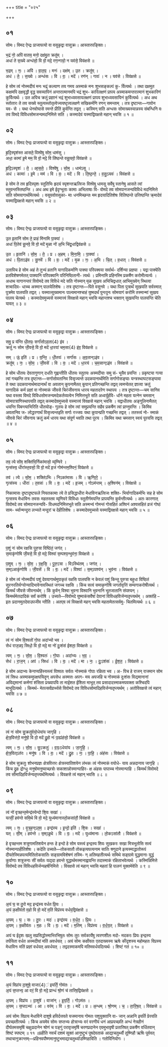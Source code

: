 +++
title = "०२५"

+++


## ०१
सोमः। विमद ऐन्द्रः प्राजापत्यो वा वसुकृद्वा वासुक्रः। आस्तारपङ्क्तिः।

भ॒द्रं नो॒ अपि॑ वातय॒ मनो॒ दक्ष॑मु॒त क्रतु॑म् ।  
अधा॑ ते स॒ख्ये अन्ध॑सो॒ वि वो॒ मदे॒ रण॒न्गावो॒ न यव॑से॒ विव॑क्षसे ॥

भ॒द्रम् । नः॒ । अपि॑ । वा॒त॒य॒ । मनः॑ । दक्ष॑म् । उ॒त । क्रतु॑म् ।  
अध॑ । ते॒ । स॒ख्ये । अन्ध॑सः । वि । वः॒ । मदे॑ । रण॑न् । गावः॑ । न । यव॑से । विव॑क्षसे ॥

हे सोम त्वं नोस्मदीयं मनः भद्र्ं कल्याण तय गमय अस्माकं मनः शुभसङ्कल्पं कु- र्वित्यर्थः । तथा दक्षमुत कक्षमपि दक्षवृद्धौ वृद्ध सवव्यापिनं अन्तरात्मानमपि भद्रं शुभ- कारिलक्षणं प्रापय अस्माकमन्तरात्मानं शुभकारिणं कुर्वित्यर्थः । उत अपिच क्रतुं प्रज्ञानं भद्रं शुभाध्यवसायलक्षणं प्रापय शुभाध्यवसायिनं कुर्वित्यर्थः । अध अथ स्तोतारः ते तव सख्ये स्तुत्यस्तोतृत्वेज्ययष्टृत्वलक्षणे सखिकर्मणि रणन् समन्ताम् । तत्र दृष्टान्तः—गावोन यव- से । यथा धेनवोघासे रमन्ते प्रीतिं कुर्वन्ति तद्वत् । कस्मिन् सति अन्धसः सोमाख्यस्यान्नस्य संबन्धिनि वः तव विमदे विविधसोमजन्यमदनिमित्ते सति । कस्मादेवं यस्माद्विवक्षसे महान् भवसि ॥ १ ॥

## ०२
सोमः। विमद ऐन्द्रः प्राजापत्यो वा वसुकृद्वा वासुक्रः। आस्तारपङ्क्तिः।

हृ॒दि॒स्पृश॑स्त आसते॒ विश्वे॑षु सोम॒ धाम॑सु ।  
अधा॒ कामा॑ इ॒मे मम॒ वि वो॒ मदे॒ वि ति॑ष्ठन्ते वसू॒यवो॒ विव॑क्षसे ॥

हृ॒दि॒ऽस्पृशः॑ । ते॒ । आ॒स॒ते॒ । विश्वे॑षु । सो॒म॒ । धाम॑ऽसु ।  
अध॑ । कामाः॑ । इ॒मे । मम॑ । वि । वः॒ । मदे॑ । वि । ति॒ष्ठ॒न्ते॒ । व॒सु॒ऽयवः॑ । विव॑क्षसे ॥

हे सोम ते तव हृदिस्पृशः स्तुतिभिः हृदयं स्पृशन्तऋत्विजः विश्वॆषु धामसु सर्वेषु स्तानेषु आसते त्वां स्तुवन्तस्तिष्ठन्ति । अध अथ इमे ईदृग्भूताः कामाः अभिलाषाः वि- वोमदे तव सोमपानजन्यविविधे मदनिमित्ते सति सोमयागार्थमित्यर्थः । वसूयवोवसुका- माः धनमिच्छन्तः मम हृदयादितिशेषः वितिष्ठन्ते उत्तिष्ठन्ति क्र्मादेवं यस्माद्विवक्षसे महान् भवसि ॥ २ ॥

## ०३
सोमः। विमद ऐन्द्रः प्राजापत्यो वा वसुकृद्वा वासुक्रः। आस्तारपङ्क्तिः।

उ॒त व्र॒तानि॑ सोम ते॒ प्राहं मि॑नामि पा॒क्या॑ ।  
अधा॑ पि॒तेव॑ सू॒नवे॒ वि वो॒ मदे॑ मृ॒ळा नो॑ अ॒भि चि॑द्व॒धाद्विव॑क्षसे ॥

उ॒त । व्र॒तानि॑ । सो॒म॒ । ते॒ । प्र । अ॒हम् । मि॒ना॒मि॒ । पा॒क्या॑ ।  
अध॑ । पि॒ताऽइ॑व । सू॒नवे॑ । वि । वः॒ । मदे॑ । मृ॒ळ । नः॒ । अ॒भि । चि॒त् । व॒धात् । विव॑क्षसे ॥

उतापिच हे सोम अहं ते तुभ्यं व्रतानि यागादिकर्माणि पाक्या परिपक्वया सर्वार्थ- दर्शिन्या प्रज्ञया । यद्वा पाक्येति व्रतविशेषणमेतत् पाक्यानि परिपक्वानि परिनिष्ठितानी- त्यर्थः । प्रमिनामि प्रहिनस्मि प्रकर्षेण करोमीत्यर्त्यः । अधाथ यागानन्तरं विवोमदे तव विविधे मदे सति नोस्मान् मृळ सुखय अभिचिद्वधात् आभिमुख्येन् स्थित्वा शत्र्वादिव- धाच्च अस्मान् पालयेतिशेषः । तत्र दृष्टान्तः—पिते वसूनवे । यथा पिता पुत्रार्थं सुखयति सर्वस्मात् पुत्रमेव पालयति तद्वत् । यस्मात्सुख्यमानः पाल्यमानश्चाहं युष्मदर्थं पुनःपुनः सोमयागं करोमि तस्मान्मां सुखय पालय चेत्यर्थः । कस्मादेवमुच्यसे यस्मात्त्वं विवक्षसे महान् भवसि महान्तश्च भक्तान् सुखयन्ति पालयन्ति चेति यावत् ॥ ३ ॥

## ०४
सोमः। विमद ऐन्द्रः प्राजापत्यो वा वसुकृद्वा वासुक्रः। आस्तारपङ्क्तिः।

समु॒ प्र य॑न्ति धी॒तयः॒ सर्गा॑सोऽव॒ता{4} इ॑व ।  
क्रतुं॑ नः सोम जी॒वसे॒ वि वो॒ मदे॑ धा॒रया॑ चम॒सा{4} इ॑व॒ विव॑क्षसे ॥

सम् । ऊं॒ इति॑ । प्र । य॒न्ति॒ । धी॒तयः॑ । सर्गा॑सः । अ॒व॒तान्ऽइ॑व ।  
क्रतु॑म् । नः॒ । सो॒म॒ । जी॒वसे॑ । वि । वः॒ । मदे॑ । धा॒रय॑ । च॒म॒सान्ऽइ॑व । विव॑क्षसे ॥

हे सोम धीतयः देवतागुणान् दधति गृह्णन्तीति धीतयः स्तुतयः अस्मदीयाः समु सं- भूयैव प्रयन्ति । प्रकृष्टया गत्या त्वां गच्छन्ति तत्र दृष्टान्तः—सर्गासोवतानिव विसृज्यन्ते उदकपानार्थमिति सर्गागोसङ्घाः यन्त्रस्थाघटसङ्घावा ते यथा उदकपानार्थमादानार्थं वा अवतान् कूपनामैतत् कूपान् प्रतिगच्छन्ति तद्वत् त्वमप्येतत् ज्ञात्वा क्रतुं यागादिकं कर्म प्रज्ञां वा नोस्माकं जीवसे चिरंजीवनाय धारय महतादरेण स्थापय । तत्र दृष्टान्तः—चम सानिव यथा वस्तव विमदे विविधसोमजन्यमदेकर्तव्यत्वेन निमित्तभूते सति अध्वर्युर्हवि- र्धाने महता यत्नेन चमसान् सोमपात्राणिस्थापयति तद्वत् कस्मादेवमुच्यसे यस्मात्त्वं विवक्षसे महान् भवसि । यद्वाधीतयः अङ्गुलिनामैतत् धयन्ति पिबन्त्याभिरिति धीतयोङ्- गुलयः हे सोम त्वां समुप्रयन्ति सहैव प्रकर्षेण त्वां प्राप्नुवन्ति । किमिव अवतानिव ज- लोद्धरणार्थं विसृज्यन्तइति सर्गाः रज्जवः यथा कूपान्प्रति गच्छन्ति तद्वत् । ततस्त्वं नो- स्माकं जीवसे चिरं जीवनाय क्रतुं कर्म धारय यथा संपूर्ण भवति तथा पूरय । किमिव यथा चमसान् स्वयं पूरयसि तद्वत् ॥ ४ ॥

## ०५
सोमः। विमद ऐन्द्रः प्राजापत्यो वा वसुकृद्वा वासुक्रः। आस्तारपङ्क्तिः।

तव॒ त्ये सो॑म॒ शक्ति॑भि॒र्निका॑मासो॒ व्यृ॑ण्विरे ।  
गृत्स॑स्य॒ धीरा॑स्त॒वसो॒ वि वो॒ मदे॑ व्र॒जं गोम॑न्तम॒श्विनं॒ विव॑क्षसे ॥

तव॑ । त्ये । सो॒म॒ । शक्ति॑ऽभिः । निऽका॑मासः । वि । ऋ॒ण्वि॒रे॒ ।  
गृत्स॑स्य । धीराः॑ । त॒वसः॑ । वि । वः॒ । मदे॑ । व्र॒जम् । गोऽम॑न्तम् । अ॒श्विन॑म् । विव॑क्षसे ॥

निकामासः दृष्टादृष्टफले नियतकामाः त्ये ते प्रसिद्धाधीरा मेधाविनऋत्विजः शक्ति- भिर्यागादिकर्मभिः सह हे सोम गृत्सस्य मेधाविनः तवसः महतस्तव व्यृणिवरे विविधाः स्तुतीर्गमयन्ति प्रापयन्ति कुर्वन्तीत्यर्थः । अतः कारणात् विवोमदे तव सोमपानजन्यवि- विधमदनिमित्तभूते सति अस्मभ्यं गोमन्तं गोसहितं अश्विनं अश्वसहितं व्रजं गोष्ठं साम- र्थ्यान्मन्दुरा लभ्यते मन्दुरां च देहीतिशॆषः । कस्मादेवमुच्यसे यस्माद्विवक्षसे महान् भवसि ॥ ५ ॥

## ०६
सोमः। विमद ऐन्द्रः प्राजापत्यो वा वसुकृद्वा वासुक्रः। आस्तारपङ्क्तिः।

प॒शुं नः॑ सोम रक्षसि पुरु॒त्रा विष्ठि॑तं॒ जग॑त् ।  
स॒माकृ॑णोषि जी॒वसे॒ वि वो॒ मदे॒ विश्वा॑ स॒म्पश्य॒न्भुव॑ना॒ विव॑क्षसे ॥

प॒शुम् । नः॒ । सो॒म॒ । र॒क्ष॒सि॒ । पु॒रु॒ऽत्रा । विऽस्थि॑तम् । जग॑त् ।  
स॒म्ऽआकृ॑णोषि । जी॒वसे॑ । वि । वः॒ । मदे॑ । विश्वा॑ । स॒म्ऽपश्य॑न् । भुव॑ना । विव॑क्षसे ॥

हे सोम त्वं नोस्मदीयं पशुं देवयागार्थमुपाकृतं रक्षसि पालयसि न केवलं पशुं किन्तु पुरुत्रा बहुधा विष्ठितं सुरनरतिर्यग्योन्यादिभावेनावस्थितं जगच्च रक्षसि । किंच सत्वं समाकृणोषि जगतोवृत्तिं सम्यगाकरोषीत्यर्थ । किमर्थं जीवसे जीवनार्थम् । किं कुर्वन् विश्वा भुवना विश्वानि भुवनानि भूतजातानि संपश्यन् । किमर्थमेतदादिकं सर्वं करोषि । उच्यते—विवोमदे युष्माकंसर्वेषां देवानां विविधहविर्जन्यतृप्त्यर्थम् । अक्तंहि – इतः प्रदानमुतदेवाउपजीव न्तीति । अतएव त्वं विवक्षसे महन् भवसि महतामेतत्सर्वमु- चितमित्यर्थः ॥ ६ ॥

## ०७
सोमः। विमद ऐन्द्रः प्राजापत्यो वा वसुकृद्वा वासुक्रः। आस्तारपङ्क्तिः।

त्वं नः॑ सोम वि॒श्वतो॑ गो॒पा अदा॑भ्यो भव ।  
सेध॑ राज॒न्नप॒ स्रिधो॒ वि वो॒ मदे॒ मा नो॑ दुः॒शंस॑ ईशता॒ विव॑क्षसे ॥

त्वम् । नः॒ । सो॒म॒ । वि॒श्वतः॑ । गो॒पाः । अदा॑भ्यः । भ॒व॒ ।  
सेध॑ । रा॒ज॒न् । अप॑ । स्रिधः॑ । वि । वः॒ । मदे॑ । मा । नः॒ । दुः॒ऽशंसः॑ । ई॒श॒त॒ । विव॑क्षसे ॥

हे सोम अदाभ्यः केनाप्यहिंस्यस्त्वं विश्वतः सर्वतः नोस्माकं गोपाः रक्षिता भव । अ- पिच हे राजन् राजमान सोम त्वं स्रिधः अस्माकमुपक्षपयितॄन् अपसेध अस्मत्तः अपग- मय अपजहि च नोस्माकं दुःशंसः विद्यमानानां अविद्यमानां कर्मणां शंसिता प्रख्यापयि ता माईशत ईशिता माभूत् तव प्रसादादस्माकमपवक्ता कश्चिदपि माभूदित्यर्थः । किमर्थ- मेतत्सर्वंप्रार्थ्यसे विवोमदे तव विविधसोमादिहविर्जन्यतृप्त्यर्थम् । अतोविवक्षसे त्वं महान् भवसि ॥ ७ ॥

## ०८
सोमः। विमद ऐन्द्रः प्राजापत्यो वा वसुकृद्वा वासुक्रः। आस्तारपङ्क्तिः।

त्वं नः॑ सोम सु॒क्रतु॑र्वयो॒धेया॑य जागृहि ।  
क्षे॒त्र॒वित्त॑रो॒ मनु॑षो॒ वि वो॒ मदे॑ द्रु॒हो नः॑ पा॒ह्यंह॑सो॒ विव॑क्षसे ॥

त्वम् । नः॒ । सो॒म॒ । सु॒ऽक्रतुः॑ । व॒यः॒ऽधेया॑य । जा॒गृ॒हि॒ ।  
क्षे॒त्र॒वित्ऽत॑रः । मनु॑षः । वि । वः॒ । मदे॑ । द्रु॒हः । नः॒ । पा॒हि॒ । अंह॑सः । विव॑क्षसे ॥

हे सोम सुक्रतुः शोभनप्रज्ञः क्षेत्रवित्तरः क्षेत्रस्यातिशयेन लंभकः त्वं नोस्माकं वयोधे- याय अन्नदानाय जागृहि । किंच द्रुहः द्रोग्धुः मनुषोमनुष्याच्छत्रोः सकाशान्नोस्मान्पाहिर- क्ष अंहसः पापाच्च नोस्मान्पाहि । किमर्थं विवोमदे तव सोमादिहविर्जन्यतृप्त्यर्थमित्यर्थः । विवक्षसे त्वं महान् भवसि ॥ ८ ॥

## ०९
सोमः। विमद ऐन्द्रः प्राजापत्यो वा वसुकृद्वा वासुक्रः। आस्तारपङ्क्तिः।

त्वं नो॑ वृत्रहन्त॒मेन्द्र॑स्येन्दो शि॒वः सखा॑ ।  
यत्सीं॒ हव॑न्ते समि॒थे वि वो॒ मदे॒ युध्य॑मानास्तो॒कसा॑तौ॒ विव॑क्षसे ॥

त्वम् । नः॒ । वृ॒त्र॒ह॒न्ऽत॒म॒ । इन्द्र॑स्य । इ॒न्दो॒ इति॑ । शि॒वः । सखा॑ ।  
यत् । सी॒म् । हव॑न्ते । स॒म्ऽइ॒थे । वि । वः॒ । मदे॑ । युध्य॑मानाः । तो॒कऽसा॑तौ । विव॑क्षसे ॥

हे वृत्रहन्तम शत्रूणामतिशयेन हन्तः हे इन्दो हे सोम यस्त्वं इन्द्रस्य शिवः सुखकरः सखा मित्रभूतोसि सत्वं नोस्मान्पाहीतिशेषः । कदेति उच्यते—तोकसातौ तोकइत्यपत्यनाम सातिः षणुदाने इत्यस्माद्धातोरूपं दीयतेस्मिन्नपत्यमितितोकसातिः सङ्ग्रामविशेषणं तस्मि- न् अतिमहतीत्यर्थः समिथे सङ्ग्रामे युद्धमानाः युद्धं कुर्वाणाः शत्रुजनाः सीं सर्वतः यद्यदा हवन्ते युद्धार्थमस्मानाह्वयन्ति तदास्माकं रक्षिताभवेत्यर्थः । कस्मिन्निमित्ते विवोमदे तव विविधहविर्जन्यहर्षनिमित्ते । विवक्षसे त्वं महान् भवसि महतां हि पालनं युक्तमेवेति ॥ ९ ॥

## १०
सोमः। विमद ऐन्द्रः प्राजापत्यो वा वसुकृद्वा वासुक्रः। आस्तारपङ्क्तिः।

अ॒यं घ॒ स तु॒रो मद॒ इन्द्र॑स्य वर्धत प्रि॒यः ।  
अ॒यं क॒क्षीव॑तो म॒हो वि वो॒ मदे॑ म॒तिं विप्र॑स्य वर्धय॒द्विव॑क्षसे ॥

अ॒यम् । घ॒ । सः । तु॒रः । मदः॑ । इन्द्र॑स्य । व॒र्ध॒त॒ । प्रि॒यः ।  
अ॒यम् । क॒क्षीव॑तः । म॒हः । वि । वः॒ । मदे॑ । म॒तिम् । विप्र॑स्य । व॒र्ध॒य॒त् । विव॑क्षसे ॥

अयं घ ईदृशः खलु सप्रसिद्धोस्माभिरभिषुतः सोमः तुरः सर्वकार्येषु त्वरणशीलः मदो- मदकरः प्रियः इन्द्रस्य तर्पयिता वर्धत अस्मदीयां मतिं अवर्धयत् । अयं सोमः कक्षीवतः एतदाख्यस्य ऋषेः कीदृशस्य महोमहतः विप्रस्य मेधाविनः मतिं प्रज्ञां वर्धयत् अवर्धयत् । तद्वदस्माकमपि मतिमवर्धयदित्यर्थः । शिष्टं गतं ॥ १० ॥

## ११
सोमः। विमद ऐन्द्रः प्राजापत्यो वा वसुकृद्वा वासुक्रः। आस्तारपङ्क्तिः।

अ॒यं विप्रा॑य दा॒शुषे॒ वाजा{4}॑ इयर्ति॒ गोम॑तः ।  
अ॒यं स॒प्तभ्य॒ आ वरं॒ वि वो॒ मदे॒ प्रान्धं श्रो॒णं च॑ तारिष॒द्विव॑क्षसे ॥

अ॒यम् । विप्रा॑य । दा॒शुषे॑ । वाजा॑न् । इ॒य॒र्ति॒ । गोऽम॑तः ।  
अ॒यम् । स॒प्तऽभ्यः॑ । आ । वर॑म् । वि । वः॒ । मदे॑ । प्र । अ॒न्धम् । श्रो॒णम् । च॒ । ता॒रि॒ष॒त् । विव॑क्षसे ॥

अयं सोमः विप्राय मेधाविने दाशुषे हविर्दत्तवते यजमानाय गोमतः पशुयुक्तानि वा- जान् अन्नानि इयर्ति प्रेरयति प्रयच्छतीत्यर्थः । किंच अयमेव सोमः सप्तभ्यः होत्राभ्यः वरं वरणीयं धनं आप्रयच्छति अन्धं नेत्रहीनं दीर्घतमसमृषिं चक्षुःप्रदानेन श्रोणं च पङ्गुं परावृजमृषिं चरणप्रदानेन एवमुभावृषी प्रतारिषत् प्रकर्षेण वर्धितवान् शिष्टं स्पष्टम् ॥ ११ ॥प्रहीति नवर्चं दशमं सूक्तं आनुष्टुभं पूषदेवताकं आद्याचतुर्थ्यौ तूष्णिहौ ऋषिः पूर्ववत् तथाचानुक्रान्तम्—प्रहिनवपौष्णमानुष्टुभमाद्याचतुर्थ्याउष्णिहाविति । गतोविनियोगः ।